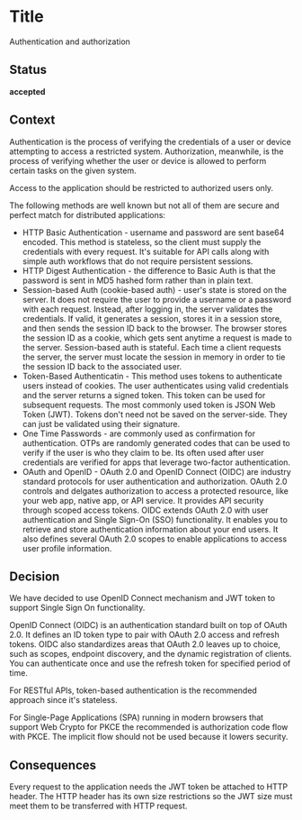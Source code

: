 # Title

Authentication and authorization

## Status

**accepted**

## Context

Authentication is the process of verifying the credentials of a user or device attempting to access a restricted system. Authorization, meanwhile, is the process of verifying whether the user or device is allowed to perform certain tasks on the given system.  

Access to the application should be restricted to authorized users only.  

The following methods are well known but not all of them are secure and perfect match for distributed applications:  
* HTTP Basic Authentication - username and password are sent base64 encoded. This method is stateless, so the client must supply the credentials with every request. It's suitable for API calls along with simple auth workflows that do not require persistent sessions.  
* HTTP Digest Authentication - the difference to Basic Auth is that the password is sent in MD5 hashed form rather than in plain text.  
* Session-based Auth (cookie-based auth) - user's state is stored on the server. It does not require the user to provide a username or a password with each request. Instead, after logging in, the server validates the credentials. If valid, it generates a session, stores it in a session store, and then sends the session ID back to the browser. The browser stores the session ID as a cookie, which gets sent anytime a request is made to the server. Session-based auth is stateful. Each time a client requests the server, the server must locate the session in memory in order to tie the session ID back to the associated user.  
* Token-Based Authenticatin - This method uses tokens to authenticate users instead of cookies. The user authenticates using valid credentials and the server returns a signed token. This token can be used for subsequent requests. The most commonly used token is JSON Web Token (JWT). Tokens don't need not be saved on the server-side. They can just be validated using their signature.  
* One Time Passwords - are commonly used as confirmation for authentication. OTPs are randomly generated codes that can be used to verify if the user is who they claim to be. Its often used after user credentials are verified for apps that leverage two-factor authentication.
* OAuth and OpenID - OAuth 2.0 and OpenID Connect (OIDC) are industry standard protocols for user authentication and authorization. OAuth 2.0 controls and delgates authorization to access a protected resource, like your web app, native app, or API service. It provides API security through scoped access tokens. OIDC extends OAuth 2.0 with user authentication and Single Sign-On (SSO) functionality. It enables you to retrieve and store authentication information about your end users. It also defines several OAuth 2.0 scopes to enable applications to access user profile information. 


## Decision

We have decided to use OpenID Connect mechanism and JWT token to support Single Sign On functionality.  

OpenID Connect (OIDC) is an authentication standard built on top of OAuth 2.0. It defines an ID token type to pair with OAuth 2.0 access and refresh tokens. OIDC also standardizes areas that OAuth 2.0 leaves up to choice, such as scopes, endpoint discovery, and the dynamic registration of clients. You can authenticate once and use the refresh token for specified period of time.  

For RESTful APIs, token-based authentication is the recommended approach since it's stateless.  

For Single-Page Applications (SPA) running in modern browsers that support Web Crypto for PKCE the recommended is authorization code flow with PKCE. The implicit flow should not be used because it lowers security.  

## Consequences

Every request to the application needs the JWT token be attached to HTTP header. The HTTP header has its own size restrictions so the JWT size must meet them to be transferred with HTTP request.  